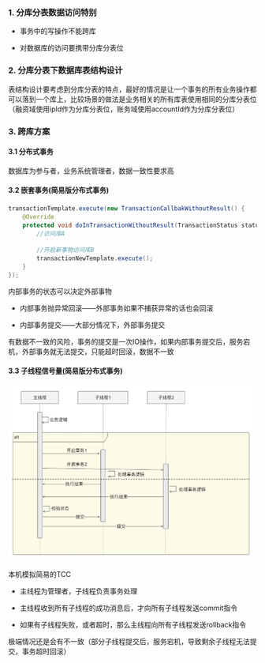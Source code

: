 ### 1. 分库分表数据访问特别

* 事务中的写操作不能跨库

* 对数据库的访问要携带分库分表位



### 2. 分库分表下数据库表结构设计

表结构设计要考虑到分库分表的特点，最好的情况是让一个事务的所有业务操作都可以落到一个库上，比较场景的做法是业务相关的所有库表使用相同的分库分表位（融资域使用ipId作为分库分表位，账务域使用accountId作为分库分表位）



### 3. 跨库方案

#### 3.1 分布式事务

数据库为参与者，业务系统管理者，数据一致性要求高

#### 3.2 嵌套事务(简易版分布式事务)

```java
transactionTemplate.execute(new TransactionCallbakWithoutResult() {
    @Override
    protected void doInTransactionWithoutResult(TransactionStatus status) {
        //访问库A

        //开启新事物访问库B
        transactionNewTemplate.execute();
    } 
});
```

内部事务的状态可以决定外部事物

* 内部事务抛异常回滚——外部事务如果不捕获异常的话也会回滚

* 内部事务提交——大部分情况下，外部事务提交

有数据不一致的风险，事务的提交是一次IO操作，如果内部事务提交后，服务宕机，外部事务就无法提交，只能超时回滚，数据不一致



#### 3.3 子线程信号量(简易版分布式事务)

![](p/子线程信号量.jpg)

本机模拟简易的TCC

* 主线程为管理者，子线程负责事务处理

* 主线程收到所有子线程的成功消息后，才向所有子线程发送commit指令

* 如果有子线程失败，或者超时，那么主线程向所有子线程发送rollback指令

极端情况还是会有不一致（部分子线程提交后，服务宕机，导致剩余子线程无法提交，事务超时回滚）
